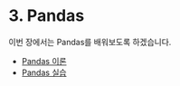 # 3. Pandas

이번 장에서는 Pandas를 배워보도록 하겠습니다. 

- [Pandas 이론](03-pandas.md)
- [Pandas 실습](03-pandas-eda.ipynb)

